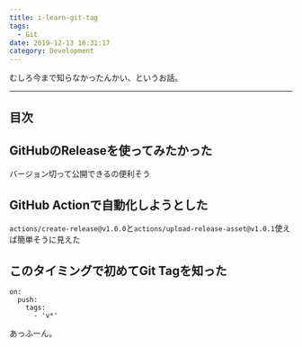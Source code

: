 ```yaml
---
title: i-learn-git-tag
tags:
  - Git
date: 2019-12-13 16:31:17
category: Development
---
```


むしろ今まで知らなかったんかい、というお話。

<!-- more -->

---

## 目次

<!-- toc -->

## GitHubのReleaseを使ってみたかった

バージョン切って公開できるの便利そう

## GitHub Actionで自動化しようとした

`actions/create-release@v1.0.0`と`actions/upload-release-asset@v1.0.1`使えば簡単そうに見えた

## このタイミングで初めてGit Tagを知った

```
on:
  push:
    tags:
      - 'v*'
```

あっふーん。